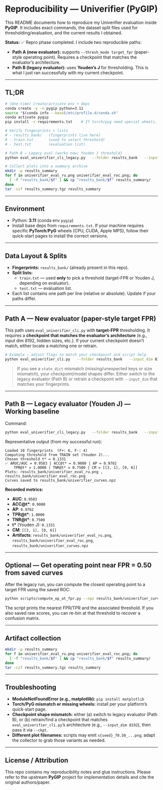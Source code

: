 # Reproducibility — Univerifier (PyGIP)

This README documents how to reproduce my Univerifier evaluation inside **PyGIP**. It includes exact commands, the dataset split files used for thresholding/evaluation, and the current results I obtained.

**Status:** ✅ Repro phase completed. I include two reproducible paths:
- **Path A (new evaluator):** supports `--thresh_mode target_fpr` (paper-style operating point). Requires a checkpoint that matches the evaluator’s architecture.
- **Path B (legacy evaluator):** uses **Youden’s J** for thresholding. This is what I just ran successfully with my current checkpoint.

---

## TL;DR

```bash
# (One-time) Create/activate env + deps
conda create -y -n pygip python=3.11
source "$(conda info --base)/etc/profile.d/conda.sh"
conda activate pygip
pip install -r requirements.txt    # If torch/pyg need special wheels, install per their docs.

# Verify fingerprints + lists
# - results_bank/   (fingerprints live here)
# - train.txt       (used to select threshold)
# - test.txt        (evaluation list)

# Path B — Legacy eval (works now; Youden J threshold)
python eval_univerifier_cli_legacy.py   --folder results_bank   --input_dim 4096   --zscore   --file_list test.txt   --train_list train.txt

# Collect plots into a summary archive
mkdir -p results_summary
for f in univerifier_eval_ru.png univerifier_eval_roc.png; do
  [ -f "results_bank/$f" ] && cp "results_bank/$f" results_summary/
done
tar -czf results_summary.tgz results_summary
```

---

## Environment

- Python: **3.11** (conda env `pygip`)
- Install base deps from `requirements.txt`. If your machine requires specific **PyTorch**/**PyG** wheels (CPU, CUDA, Apple MPS), follow their quick-start pages to install the correct versions.

---

## Data Layout & Splits

- **Fingerprints:** `results_bank/` (already present in this repo).
- **Split lists:**
  - `train.txt` — used **only** to pick a threshold (target-FPR or Youden J, depending on evaluator).
  - `test.txt` — evaluation list.
- Each list contains one path per line (relative or absolute). Update if your paths differ.

---

## Path A — New evaluator (paper-style target FPR)

This path uses `eval_univerifier_cli.py` with **target-FPR** thresholding. It requires a **checkpoint that matches the evaluator’s architecture** (e.g., input dim 8192, hidden sizes, etc.). If your current checkpoint doesn’t match, either locate a matching one or retrain.

```bash
# Example — adjust flags to match your checkpoint and script help
python eval_univerifier_cli.py   --folder results_bank   --input_dim 8192   --zscore   --file_list test.txt   --train_list train.txt   --thresh_mode target_fpr   --target_fpr 0.50   --ckpt train/univerifier_8192.pth
```

> If you see a `state_dict` mismatch (missing/unexpected keys or size mismatch), your checkpoint/model shapes differ. Either switch to the legacy evaluator (Path B) or retrain a checkpoint with `--input_dim` that matches your fingerprints.

---

## Path B — Legacy evaluator (Youden J) — **Working baseline**

Command:
```bash
python eval_univerifier_cli_legacy.py   --folder results_bank   --input_dim 4096   --zscore   --file_list test.txt   --train_list train.txt
```

Representative output (from my successful run):
```
Loaded 10 fingerprints  (F+: 6, F-: 4)
Computing threshold from TRAIN set (Youden J)...
Chosen threshold t* = 0.1331
✅ ARUC/AUC = 0.9583 | ACC@t* = 0.9000 | AP = 0.9762
    TPR@t* = 1.0000 | TNR@t* = 0.7500 | CM = [[3, 1], [0, 6]]
Plots: results_bank/univerifier_eval_ru.png , results_bank/univerifier_eval_roc.png
Curves saved to results_bank/univerifier_curves.npz
```

**Recorded metrics:**
- **AUC**: `0.9583`
- **ACC@t\***: `0.9000`
- **AP**: `0.9762`
- **TPR@t\***: `1.0000`
- **TNR@t\***: `0.7500`
- **t\*** (Youden J): `0.1331`
- **CM**: `[[3, 1], [0, 6]]`
- **Artifacts**: `results_bank/univerifier_eval_ru.png`, `results_bank/univerifier_eval_roc.png`, `results_bank/univerifier_curves.npz`

---

## Optional — Get operating point near FPR = 0.50 from saved curves

After the legacy run, you can compute the closest operating point to a target FPR using the saved ROC:

```bash
python scripts/compute_op_at_fpr.py --npz results_bank/univerifier_curves.npz --fpr 0.50
```

The script prints the nearest FPR/TPR and the associated threshold. If you also saved raw scores, you can re-bin at that threshold to recover a confusion matrix.

---

## Artifact collection

```bash
mkdir -p results_summary
for f in univerifier_eval_ru.png univerifier_eval_roc.png; do
  [ -f "results_bank/$f" ] && cp "results_bank/$f" results_summary/
done
tar -czf results_summary.tgz results_summary
```

---

## Troubleshooting

- **ModuleNotFoundError (e.g., matplotlib):** `pip install matplotlib`
- **Torch/PyG mismatch or missing wheels:** install per your platform’s quick-start page.
- **Checkpoint shape mismatch:** either (a) switch to legacy evaluator (Path B), or (b) retrain/find a checkpoint that matches `eval_univerifier_cli.py`’s architecture (e.g., `--input_dim 8192`), then pass it via `--ckpt`.
- **Different plot filenames:** scripts may emit `s{seed}_f0.50_...png`; adapt the collector to grab those variants as needed.

---

## License / Attribution

This repo contains my reproducibility notes and glue instructions. Please refer to the upstream **PyGIP** project for implementation details and cite the original authors/paper.
